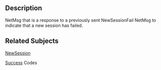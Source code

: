 ## Description

NetMsg that is a response to a previously sent NewSessionFail NetMsg to
indicate that a new session has failed.

## Related Subjects

[NewSession](NewSession "wikilink")

[Success](Success "wikilink") Codes